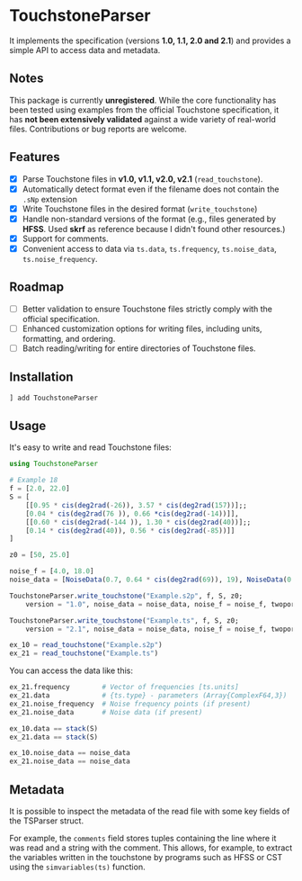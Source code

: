 # TouchstoneParser

It implements the specification (versions **1.0, 1.1, 2.0 and 2.1**) and provides a simple API to access data and metadata.

## Notes

This package is currently **unregistered**. While the core functionality has been tested using examples from the official Touchstone specification, it has **not been extensively validated** against a wide variety of real-world files. Contributions or bug reports are welcome.

## Features

- [x] Parse Touchstone files in **v1.0, v1.1, v2.0, v2.1** (`read_touchstone`). 
- [x] Automatically detect format even if the filename does not contain the `.sNp` extension  
- [x] Write Touchstone files in the desired format (`write_touchstone`)  
- [x] Handle non-standard versions of the format (e.g., files generated by **HFSS**. Used **skrf** as reference because I didn't found other resources.)  
- [x] Support for comments.
- [x] Convenient access to data via `ts.data`, `ts.frequency`, `ts.noise_data`, `ts.noise_frequency`.

## Roadmap

- [ ] Better validation to ensure Touchstone files strictly comply with the official specification.
- [ ] Enhanced customization options for writing files, including units, formatting, and ordering.
- [ ] Batch reading/writing for entire directories of Touchstone files.

## Installation

```julia
] add TouchstoneParser
```

## Usage

It's easy to write and read Touchstone files:

```julia
using TouchstoneParser

# Example 18
f = [2.0, 22.0]
S = [
    [[0.95 * cis(deg2rad(-26)), 3.57 * cis(deg2rad(157))];;
    [0.04 * cis(deg2rad(76 )), 0.66 *cis(deg2rad(-14))]], 
    [[0.60 * cis(deg2rad(-144 )), 1.30 * cis(deg2rad(40))];;
    [0.14 * cis(deg2rad(40)), 0.56 * cis(deg2rad(-85))]]
]

z0 = [50, 25.0]

noise_f = [4.0, 18.0]
noise_data = [NoiseData(0.7, 0.64 * cis(deg2rad(69)), 19), NoiseData(0.7, 0.46 * cis(deg2rad(-33)), 20)]

TouchstoneParser.write_touchstone("Example.s2p", f, S, z0; 
    version = "1.0", noise_data = noise_data, noise_f = noise_f, twoportorder = "21_12")

TouchstoneParser.write_touchstone("Example.ts", f, S, z0; 
    version = "2.1", noise_data = noise_data, noise_f = noise_f, twoportorder = "21_12")

ex_10 = read_touchstone("Example.s2p")
ex_21 = read_touchstone("Example.ts")

```

You can access the data like this:

```julia
ex_21.frequency        # Vector of frequencies [ts.units]
ex_21.data             # {ts.type} - parameters (Array{ComplexF64,3})
ex_21.noise_frequency  # Noise frequency points (if present)
ex_21.noise_data       # Noise data (if present)

ex_10.data == stack(S)
ex_21.data == stack(S)

ex_10.noise_data == noise_data
ex_21.noise_data == noise_data
```

## Metadata

It is possible to inspect the metadata of the read file with some key fields of the TSParser struct. 

For example, the `comments` field stores tuples containing the line where it was read and a string with the comment. This allows, for example, to extract the variables written in the touchstone by programs such as HFSS or CST using the `simvariables(ts)` function.


